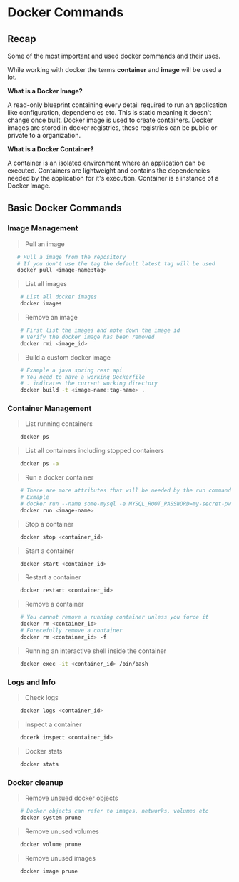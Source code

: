 # Docker Commands

## Recap

Some of the most important and used docker commands and their uses.

While working with docker the terms **container** and **image** will be used a lot.

**What is a Docker Image?**

A read-only blueprint containing every detail required to run an application like configuration, dependencies etc.
This is static meaning it doesn't change once built. Docker image is used to create containers. Docker images
are stored in docker registries, these registries can be public or private to a organization.

**What is a Docker Container?**

A container is an isolated environment where an application can be executed. Containers are lightweight
and contains the dependencies needed by the application for it's execution. Container is a instance of a
Docker Image.

## Basic Docker Commands

### Image Management

> Pull an image

 ```bash
    # Pull a image from the repository
    # If you don't use the tag the default latest tag will be used
    docker pull <image-name:tag>
 ```

> List all images

```bash
    # List all docker images
    docker images
```

> Remove an image

```bash
    # First list the images and note down the image id
    # Verify the docker image has been removed
    docker rmi <image_id>
```

> Build a custom docker image

```bash
    # Example a java spring rest api
    # You need to have a working Dockerfile
    # . indicates the current working directory
    docker build -t <image-name:tag-name> .
```

### Container Management

> List running containers

```bash
    docker ps
```

> List all containers including stopped containers

```bash
    docker ps -a
```

> Run a docker container

```bash
    # There are more attributes that will be needed by the run command
    # Exmaple
    # docker run --name some-mysql -e MYSQL_ROOT_PASSWORD=my-secret-pw -d mysql:latest
    docker run <image-name>
```

> Stop a container

```bash
    docker stop <container_id>
```

> Start a container

```bash
    docker start <container_id>
```

> Restart a container

```bash
    docker restart <container_id>
```

> Remove a container

```bash
    # You cannot remove a running container unless you force it
    docker rm <container_id>
    # Forecefully remove a container
    docker rm <container_id> -f
```

> Running an interactive shell inside the container

```bash
    docker exec -it <container_id> /bin/bash
```

### Logs and Info

> Check logs

```bash
    docker logs <container_id>
```

> Inspect a container

```bash
    docerk inspect <container_id>
```

> Docker stats

```bash
    docker stats
```

### Docker cleanup

> Remove unsued docker objects

```bash
    # Docker objects can refer to images, networks, volumes etc
    docker system prune
```

> Remove unused volumes

```bash
    docker volume prune
```

> Remove unused images

```bash
    docker image prune
```

